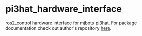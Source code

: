 # pi3hat_hardware_interface

ros2_control hardware interface for mjbots [pi3hat](https://mjbots.com/products/mjbots-pi3hat-r4-5). For package documentation check out author's repository [here](https://github.com/BartlomiejK2/pi3hat_hardware_interface).